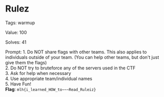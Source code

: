
Rulez
=====


Tags: warmup

Value: 100

Solves: 41

Prompt: 1. Do NOT share flags with other teams. This also applies to individuals outside of your team. (You can help other teams, but don't just give them the flags) </br> 2. Do NOT try to bruteforce any of the servers used in the CTF </br> 3. Ask for help when necessary </br> 4. Use appropriate team/individual names </br> 5. Have Fun! </br> **Flag**: `mlh{i_learned_HOW_to~~~Read_Ruleiz}`
